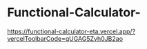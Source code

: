 # Functional-Calculator-
https://functional-calculator-eta.vercel.app/?vercelToolbarCode=qUGAG5Zvh0JB2ao
